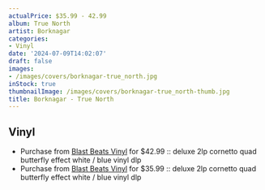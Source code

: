 ```yaml
---
actualPrice: $35.99 - 42.99
album: True North
artist: Borknagar
categories:
- Vinyl
date: '2024-07-09T14:02:07'
draft: false
images:
- /images/covers/borknagar-true_north.jpg
inStock: true
thumbnailImage: /images/covers/borknagar-true_north-thumb.jpg
title: Borknagar - True North
---
```


## Vinyl
* Purchase from [Blast Beats Vinyl](https://blastbeatsvinyl.com/products/borknagar-true-north-deluxe-2lp-cornetto-quad-butterfly-effect-white-blue-vinyl-dlp) for $42.99 :: deluxe 2lp cornetto quad butterfly effect white / blue vinyl dlp
* Purchase from [Blast Beats Vinyl](https://blastbeatsvinyl.com/products/blemish-borknagar-true-north-deluxe-2lp-cornetto-quad-butterfly-effect-white-blue-vinyl-dlp) for $35.99 :: deluxe 2lp cornetto quad butterfly effect white / blue vinyl dlp
